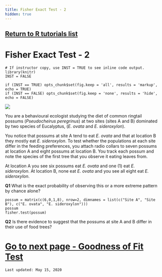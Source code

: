 ```yaml
---
title: Fisher Exact Test - 2
hidden: true
---
```

## [Return to R tutorials list](%base_url%/?r-language)

# Fisher Exact Test - 2

```{r, echo=FALSE}
# If instructor copy, use INST = TRUE to see inline code output.
library(knitr)
INST = FALSE

if (INST == TRUE) opts_chunk$set(fig.keep = 'all', results = 'markup', echo = TRUE)
if (INST == FALSE) opts_chunk$set(fig.keep = 'none', results = 'hide', echo = FALSE)

```

![](%theme_url%/img/Fishers_exact_test_Q2_image.jpg)

You are a behavioural ecologist studying the diet of common ringtail possums (*Pseudocheirus peregrinus*) at two sites (sites A and B) dominated by two species of Eucalyptus, (*E. ovata* and *E. sideroxylon*).

You notice that possums at site A tend to eat  *E. ovata* and that at location B they mostly eat  *E. sideroxylon*. To test whether the populations at each site differ in the feeding preferences, you attach radio collars to seven possums at location A and eight possums at location B. You track each possum and note the species of the first tree that you observe it eating leaves from.

At location A you see six possums eat *E. ovata* and one (1) eat *E. sideroxylon*. At location B, none eat *E. ovata* and you see all eight eat *E. sideroxylon*. 


**Q1** What is the exact probability of observing this or a more extreme pattern by chance alone?

```{r}
possum = matrix(c(6,0,1,8), nrow=2, dimnames = list(c("Site A", "Site B"), c("E. ovata", "E. sideroxylon")))
possum
fisher.test(possum)
```

**Q2** Is there evidence to suggest that the possums at site A and B differ in their use of food trees?

# [Go to next page - Goodness of Fit Test](%base_url%/?goodness-of-fit-test)


`Last updated: May 15, 2020`

